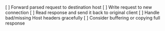 [ ] Forward parsed request to destination host
[ ] Write request to new connection
[ ] Read response and send it back to original client
[ ] Handle bad/missing Host headers gracefully
[ ] Consider buffering or copying full response
